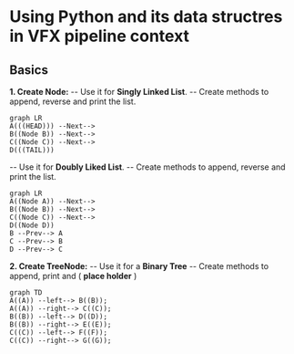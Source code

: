 # Using Python and its data structres in VFX pipeline context

## Basics
**1. Create Node:**
-- Use it for **Singly Linked List**.
-- Create methods to append, reverse and print the list.
```mermaid
graph LR
A(((HEAD))) --Next-->
B((Node B)) --Next-->
C((Node C)) --Next-->
D(((TAIL)))
```
-- Use it for **Doubly Liked List**.
-- Create methods to append, reverse and print the list.
```mermaid
graph LR
A((Node A)) --Next-->
B((Node B)) --Next-->
C((Node C)) --Next-->
D((Node D))
B --Prev--> A
C --Prev--> B
D --Prev--> C
```
**2. Create TreeNode:**
-- Use it for a **Binary Tree**
-- Create methods to append, print and ( **place holder** )
```mermaid
graph TD
A((A)) --left--> B((B));
A((A)) --right--> C((C));
B((B)) --left--> D((D));
B((B)) --right--> E((E));
C((C)) --left--> F((F));
C((C)) --right--> G((G));
```
